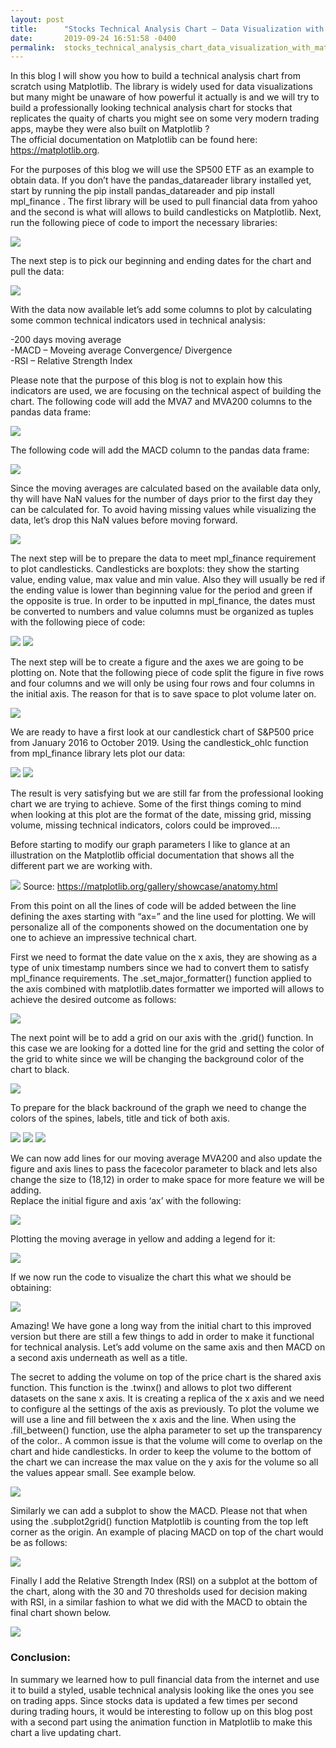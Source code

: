 ```yaml
---
layout: post
title:      "Stocks Technical Analysis Chart – Data Visualization with Matplotlib"
date:       2019-09-24 16:51:58 -0400
permalink:  stocks_technical_analysis_chart_data_visualization_with_matplotlib
---
```



In this blog I will show you how to build a technical analysis chart from scratch using Matplotlib. The library is widely used for data visualizations but many might be unaware of how powerful it actually is and we will try to build a professionally looking technical analysis chart for stocks that replicates the quaity of charts you might see on some very modern trading apps, maybe they were also built on Matplotlib ? <br/>
The official documentation on Matplotlib can be found here: https://matplotlib.org.


For the purposes of this blog we will use the SP500 ETF as an example to obtain data. If you don’t have the pandas_datareader library installed yet, start by running the pip install pandas_datareader and pip install mpl_finance . The first library will be used to pull financial data from yahoo and the second is what will allows to build candlesticks on Matplotlib. Next, run the following piece of code to import the necessary libraries:

![](img/1.png)

The next step is to pick our beginning and ending dates for the chart and pull the data: 

![](img/2.png)

With the data now available let’s add some columns to plot by calculating some common technical indicators used in technical analysis:

-200 days moving average<br/>
-MACD – Moveing average Convergence/ Divergence<br/>
-RSI – Relative Strength Index

Please note that the purpose of this blog is not to explain how this indicators are used, we are focusing on the technical aspect of building the chart. The following code will add the MVA7 and MVA200 columns to the pandas data frame:

![](img/3.png)

The following code will add the MACD column to the pandas data frame:

![](img/4.png)

Since the moving averages are calculated based on the available data only, thy will have NaN values for the number of days prior to the first day they can be calculated for. To avoid having missing values while visualizing the data, let’s drop this NaN values before moving forward. 

![](img/5.png)

The next step will be to prepare the data to meet mpl_finance requirement to plot candlesticks. Candlesticks are boxplots: they show the starting value, ending value, max value and min value. Also they will usually be red if the ending value is lower than beginning value for the period and green if the opposite is true. In order to be inputted in mpl_finance, the dates must be converted to numbers and value columns must be organized as tuples with the following piece of code: 

![](img/6.png)
![](img/7.png)

The next step will be to create a figure and the axes we are going to be plotting on.  Note that the following piece of code split the figure in five rows and four columns and we will only be using four rows and four columns in the initial axis. The reason for that is to save space to plot volume later on. 

![](img/8.png)

We are ready to have a first look at our candlestick chart of S&P500 price from January 2016 to October 2019. Using the candlestick_ohlc function from mpl_finance library lets plot our data:

![](img/9a.png)
![](img/9b.png)

The result is very satisfying but we are still far from the professional looking chart we are trying to achieve. Some of the first things coming to mind when looking at this plot are the format of the date, missing grid, missing volume, missing technical indicators, colors could be improved….

Before starting to modify our graph parameters I like to glance at an illustration on the Matplotlib official documentation that shows all the different part we are working with.

![](img/10.png)
Source: https://matplotlib.org/gallery/showcase/anatomy.html

From this point on all the lines of code will be added between the line defining the axes starting with “ax=” and the line used for plotting.  We will personalize all of the components showed on the documentation one by one to achieve an impressive technical chart.


First we need to format the date value on the x axis, they are showing as a type of unix timestamp numbers since we had to convert them to satisfy mpl_finance requirements. The .set_major_formatter() function applied to the axis combined with matplotlib.dates formatter we imported will allows to achieve the desired outcome as follows:

![](img/11.png)

The next point will be to add a grid on our axis with the .grid() function. In this case we are looking for a dotted line for the grid and setting the color of the grid to white since we will be changing the background color of the chart to black.

![](img/12.png)

To prepare for the black backround of the graph we need to change the colors of the spines, labels, title and tick of both axis.

![](img/13.png)
![](img/14.png)
![](img/15.png)


We can now add lines for our moving average MVA200 and also update the figure and axis lines to pass the facecolor parameter to black and lets also change the size to (18,12) in order to make space for more feature we will be adding.<br/>
Replace the initial figure and axis ‘ax’ with the following: 

![](img/16.png)

Plotting the moving average in yellow and adding a legend for it:

![](img/17.png)

If we now run the code to visualize the chart this what we should be obtaining: 

![](img/18.png)

Amazing! We have gone a long way from the initial chart to this improved version but there are still a few things to add in order to make it functional for technical analysis. Let’s add volume on the same axis and then MACD on a second axis underneath as well as a title.

The secret to adding the volume on top of the price chart is the shared axis function. This function is the .twinx() and allows to plot two different datasets on the sane x axis. It is creating a replica of the x axis and we need to configure al the settings of the axis as previously. To plot the volume we will use a line and fill between the x axis and the line. When using the .fill_between() function, use the alpha parameter to set up the transparency of the color.. A common issue is that the volume will come to overlap on the chart and hide candlesticks. In order to keep the volume to the bottom of the chart we can increase the max value on the y axis for the volume so all the values appear small.  See example below. 

![](img/19.png)

Similarly we can add a subplot to show the MACD. Please not that when using the .subplot2grid() function Matplotlib is counting from the top left corner as the origin.  An example of placing MACD on top of the chart would be as follows:

![](img/20.png)

Finally I add the Relative Strength Index (RSI) on a subplot at the bottom of the chart, along with the 30 and 70 thresholds used for decision making with RSI, in a similar fashion to what we  did with the MACD to obtain the final chart shown below. 

![](img/21.png)

### **Conclusion:**
In summary we learned how to pull financial data from the internet and use it to build a styled, usable technical analysis looking like the ones you see on trading apps. Since stocks data is updated a few times per second during trading hours, it would be interesting to follow up on this blog post with a second part using the animation function in Matplotlib to make this chart a live updating chart. 













